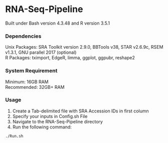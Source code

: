 # RNA-Seq-Pipeline
Built under Bash version 4.3.48 and R version 3.5.1

### Dependencies 
Unix Packages: SRA Toolkit version 2.9.0, BBTools v38, STAR v2.6.9c, RSEM v1.3.1,  GNU parallel 2017 (optional)<br/>
R Packages: tximport, EdgeR, limma, ggplot, ggpubr, reshape2

### System Requirement
Minimum: 16GB RAM <br/>
Recommended: 32GB+ RAM

### Usage
1. Create a Tab-delimited file with SRA Accession IDs in first column <br/>
2. Specify your inputs in Config.sh File <br/>
3. Navigate to the RNA-Seq-Pipeline directory 
4. Run the following command: <br/>
```bash
./Run.sh
```


